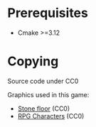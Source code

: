 # Prerequisites
 * Cmake >=3.12

# Copying
Source code under CC0 

Graphics used in this game: 

* [Stone floor](https://opengameart.org/content/stone-floor-tiles) (CC0) 
* [RPG Characters](https://opengameart.org/content/rpg-character-sprites) (CC0)